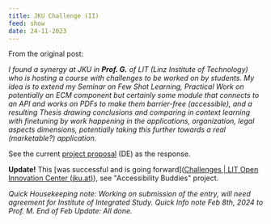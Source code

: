 ```yaml
---
title: JKU Challenge (II)
feed: show
date: 24-11-2023
---
```

From the original post:

*I found a synergy at JKU in **Prof. G.** of LIT (Linz Institute of Technology) who is hosting a course with challenges to be worked on by students. My idea is to extend my Seminar on Few Shot Learning, Practical Work on potentially an ECM component but certainly some module that connects to an API and works on PDFs to make them barrier-free (accessible), and a resulting Thesis drawing conclusions and comparing in context learning with finetuning by work happening in the applications, organization, legal aspects dimensions, potentially taking this further towards a real (marketable?) application.*

See the current [project proposal](https://github.com/heseltime/heseltime.github.io/blob/e10cc293c4ef0854b5a62fb7f8643861ba82155b/assets/pdf/JKU_CommunityCall_Antrag_Final_Rework.pdf) (DE) as the response.

**Update!** This [was successful and is going forward]([Challenges | LIT Open Innovation Center (jku.at)](https://www.jku.at/lit-open-innovation-center/open-innovation-in-science/community-call/challenges/)), see "Accessibility Buddies" project.

*Quick Housekeeping note: Working on submission of the entry, will need agreement for Institute of Integrated Study. Quick Info note Feb 8th, 2024 to Prof. M. End of Feb Update: All done.*